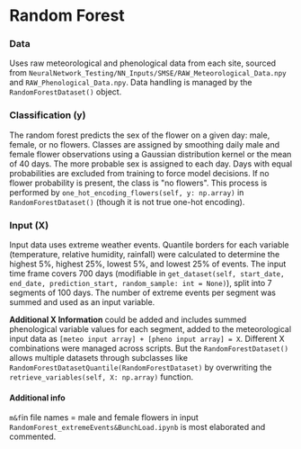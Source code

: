 # Random Forest

### Data
Uses raw meteorological and phenological data from each site, sourced from `NeuralNetwork_Testing/NN_Inputs/SMSE/RAW_Meteorological_Data.npy` and `RAW_Phenological_Data.npy`. Data handling is managed by the `RandomForestDataset()` object.

### Classification (y)
The random forest predicts the sex of the flower on a given day: male, female, or no flowers. Classes are assigned by smoothing daily male and female flower observations using a Gaussian distribution kernel or the mean of 40 days. The more probable sex is assigned to each day. Days with equal probabilities are excluded from training to force model decisions. If no flower probability is present, the class is "no flowers". This process is performed by `one_hot_encoding_flowers(self, y: np.array)` in `RandomForestDataset()` (though it is not true one-hot encoding).

### Input (X)
Input data uses extreme weather events. Quantile borders for each variable (temperature, relative humidity, rainfall) were calculated to determine the highest 5%, highest 25%, lowest 5%, and lowest 25% of events. The input time frame covers 700 days (modifiable in `get_dataset(self, start_date, end_date, prediction_start, random_sample: int = None)`), split into 7 segments of 100 days. The number of extreme events per segment was summed and used as an input variable.

**Additional X Information** could be added and includes summed phenological variable values for each segment, added to the meteorological input data as `[meteo input array] + [pheno input array] = X`. Different X combinations were managed across scripts. But the `RandomForestDataset()` allows multiple datasets through subclasses like `RandomForestDatasetQuantile(RandomForestDataset)` by overwriting the `retrieve_variables(self, X: np.array)` function.

#### Additional info
`m&f`in file names = male and female flowers in input 
`RandomForest_extremeEvents&BunchLoad.ipynb` is most elaborated and commented.
